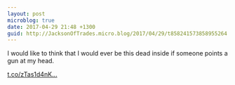 ```yaml
---
layout: post
microblog: true
date: 2017-04-29 21:48 +1300
guid: http://JacksonOfTrades.micro.blog/2017/04/29/t858241573858955264.html
---
```

I would like to think that I would ever be this dead inside if someone points a gun at my head.

[t.co/zTas1d4nK...](https://t.co/zTas1d4nKO)
